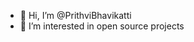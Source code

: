 - 👋 Hi, I’m @PrithviBhavikatti
- 👀 I’m interested in open source projects


<!---
PrithviBhavikatti/PrithviBhavikatti is a ✨ special ✨ repository because its `README.md` (this file) appears on your GitHub profile.
You can click the Preview link to take a look at your changes.
--->
